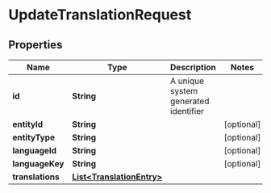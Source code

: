 

# UpdateTranslationRequest


## Properties

Name | Type | Description | Notes
------------ | ------------- | ------------- | -------------
**id** | **String** | A unique system generated identifier | 
**entityId** | **String** |  |  [optional]
**entityType** | **String** |  |  [optional]
**languageId** | **String** |  |  [optional]
**languageKey** | **String** |  |  [optional]
**translations** | [**List&lt;TranslationEntry&gt;**](TranslationEntry.md) |  | 



